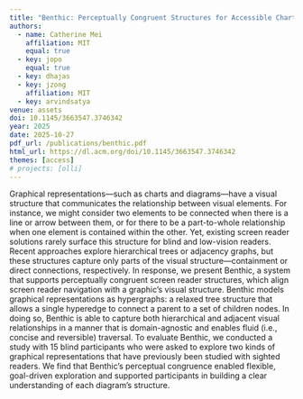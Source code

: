 ```yaml
---
title: "Benthic: Perceptually Congruent Structures for Accessible Charts and Diagrams"
authors:
  - name: Catherine Mei
    affiliation: MIT
    equal: true
  - key: jopo
    equal: true
  - key: dhajas
  - key: jzong
    affiliation: MIT
  - key: arvindsatya
venue: assets
doi: 10.1145/3663547.3746342
year: 2025
date: 2025-10-27
pdf_url: /publications/benthic.pdf
html_url: https://dl.acm.org/doi/10.1145/3663547.3746342
themes: [access]
# projects: [olli]
---
```


Graphical representations—such as charts and diagrams—have a visual structure that communicates the relationship between visual elements. For instance, we might consider two elements to be connected when there is a line or arrow between them, or for there to be a part-to-whole relationship when one element is contained within the other. Yet, existing screen reader solutions rarely surface this structure for blind and low-vision readers. Recent approaches explore hierarchical trees or adjacency graphs, but these structures capture only parts of the visual structure—containment or direct connections, respectively. In response, we present Benthic, a system that supports perceptually congruent screen reader structures, which align screen reader navigation with a graphic’s visual structure. Benthic models graphical representations as hypergraphs: a relaxed tree structure that allows a single hyperedge to connect a parent to a set of children nodes. In doing so, Benthic is able to capture both hierarchical and adjacent visual relationships in a manner that is domain-agnostic and enables fluid (i.e., concise and reversible) traversal. To evaluate Benthic, we conducted a study with 15 blind participants who were asked to explore two kinds of graphical representations that have previously been studied with sighted readers. We find that Benthic’s perceptual congruence enabled flexible, goal-driven exploration and supported participants in building a clear understanding of each diagram’s structure.

